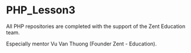 # PHP_Lesson3
All PHP repositories are completed with the support of the Zent Education team.

Especially mentor Vu Van Thuong (Founder Zent - Education).

